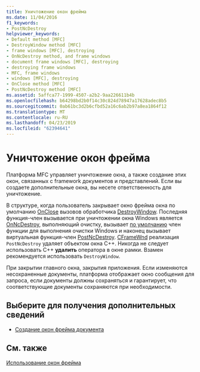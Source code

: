 ```yaml
---
title: Уничтожение окон фрейма
ms.date: 11/04/2016
f1_keywords:
- PostNcDestroy
helpviewer_keywords:
- Default method [MFC]
- DestroyWindow method [MFC]
- frame windows [MFC], destroying
- OnNcDestroy method, and frame windows
- document frame windows [MFC], destroying
- destroying frame windows
- MFC, frame windows
- windows [MFC], destroying
- OnClose method [MFC]
- PostNcDestroy method [MFC]
ms.assetid: 5affca77-1999-4507-a2b2-9aa226611b4b
ms.openlocfilehash: b64298bd2b0f14c30c824d78947a17628adec8b5
ms.sourcegitcommit: 0ab61bc3d2b6cfbd52a16c6ab2b97a8ea1864f12
ms.translationtype: MT
ms.contentlocale: ru-RU
ms.lasthandoff: 04/23/2019
ms.locfileid: "62394641"
---
```

# <a name="destroying-frame-windows"></a>Уничтожение окон фрейма

Платформа MFC управляет уничтожение окна, а также создание этих окон, связанных с framework документов и представлений. Если вы создаете дополнительные окна, вы несете ответственность для уничтожение.

В структуре, когда пользователь закрывает окно фрейма окна по умолчанию [OnClose](../mfc/reference/cwnd-class.md#onclose) вызовов обработчика [DestroyWindow](../mfc/reference/cwnd-class.md#destroywindow). Последняя функция-член вызывается при уничтожении окна Windows является [OnNcDestroy](../mfc/reference/cwnd-class.md#onncdestroy), выполняющий очистку, вызывает [по умолчанию](../mfc/reference/cwnd-class.md#default) член функции для выполнения очистки Windows и наконец вызывает виртуальная функция-член [PostNcDestroy](../mfc/reference/cwnd-class.md#postncdestroy). [CFrameWnd](../mfc/reference/cframewnd-class.md) реализация `PostNcDestroy` удаляет объектом окна C++. Никогда не следует использовать C++ **удалить** оператора в окне рамки. Взамен рекомендуется использовать `DestroyWindow`.

При закрытии главного окна, закрытия приложения. Если изменяются несохраненные документы, платформа отображает окно сообщения для запроса, если документы должны сохраняться и гарантирует, что соответствующие документы сохраняются при необходимости.

## <a name="what-do-you-want-to-know-more-about"></a>Выберите для получения дополнительных сведений

- [Создание окон фрейма документа](../mfc/creating-document-frame-windows.md)

## <a name="see-also"></a>См. также

[Использование окон фрейма](../mfc/using-frame-windows.md)

